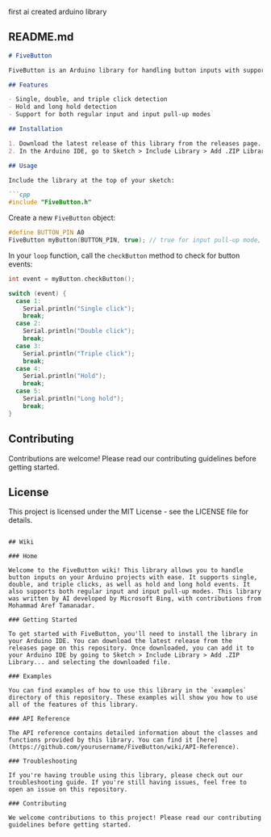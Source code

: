 first ai created arduino library
## README.md

```markdown
# FiveButton

FiveButton is an Arduino library for handling button inputs with support for single, double, and triple clicks, as well as hold and long hold events. It also supports both regular input and input pull-up modes. This library was written by AI developed by Microsoft Bing, with contributions from Mohammad Aref Tamanadar.

## Features

- Single, double, and triple click detection
- Hold and long hold detection
- Support for both regular input and input pull-up modes

## Installation

1. Download the latest release of this library from the releases page.
2. In the Arduino IDE, go to Sketch > Include Library > Add .ZIP Library... and select the downloaded file.

## Usage

Include the library at the top of your sketch:

```cpp
#include "FiveButton.h"
```

Create a new `FiveButton` object:

```cpp
#define BUTTON_PIN A0
FiveButton myButton(BUTTON_PIN, true); // true for input pull-up mode, false for regular input mode
```

In your `loop` function, call the `checkButton` method to check for button events:

```cpp
int event = myButton.checkButton();

switch (event) {
  case 1:
    Serial.println("Single click");
    break;
  case 2:
    Serial.println("Double click");
    break;
  case 3:
    Serial.println("Triple click");
    break;
  case 4:
    Serial.println("Hold");
    break;
  case 5:
    Serial.println("Long hold");
    break;
}
```

## Contributing

Contributions are welcome! Please read our contributing guidelines before getting started.

## License

This project is licensed under the MIT License - see the LICENSE file for details.
```

## Wiki

### Home

Welcome to the FiveButton wiki! This library allows you to handle button inputs on your Arduino projects with ease. It supports single, double, and triple clicks, as well as hold and long hold events. It also supports both regular input and input pull-up modes. This library was written by AI developed by Microsoft Bing, with contributions from Mohammad Aref Tamanadar.

### Getting Started

To get started with FiveButton, you'll need to install the library in your Arduino IDE. You can download the latest release from the releases page on this repository. Once downloaded, you can add it to your Arduino IDE by going to Sketch > Include Library > Add .ZIP Library... and selecting the downloaded file.

### Examples

You can find examples of how to use this library in the `examples` directory of this repository. These examples will show you how to use all of the features of this library.

### API Reference

The API reference contains detailed information about the classes and functions provided by this library. You can find it [here](https://github.com/yourusername/FiveButton/wiki/API-Reference).

### Troubleshooting

If you're having trouble using this library, please check out our troubleshooting guide. If you're still having issues, feel free to open an issue on this repository.

### Contributing

We welcome contributions to this project! Please read our contributing guidelines before getting started.
